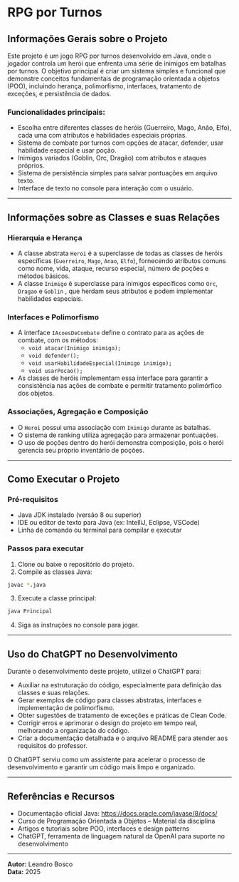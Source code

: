 
# RPG por Turnos

## Informações Gerais sobre o Projeto

Este projeto é um jogo RPG por turnos desenvolvido em Java, onde o jogador controla um herói que enfrenta uma série de inimigos em batalhas por turnos. O objetivo principal é criar um sistema simples e funcional que demonstre conceitos fundamentais de programação orientada a objetos (POO), incluindo herança, polimorfismo, interfaces, tratamento de exceções, e persistência de dados.

### Funcionalidades principais:
- Escolha entre diferentes classes de heróis (Guerreiro, Mago, Anão, Elfo), cada uma com atributos e habilidades especiais próprias.
- Sistema de combate por turnos com opções de atacar, defender, usar habilidade especial e usar poção.
- Inimigos variados (Goblin, Orc, Dragão) com atributos e ataques próprios.
- Sistema de persistência simples para salvar pontuações em arquivo texto.
- Interface de texto no console para interação com o usuário.

---

## Informações sobre as Classes e suas Relações

### Hierarquia e Herança
- A classe abstrata `Heroi` é a superclasse de todas as classes de heróis específicas (`Guerreiro`, `Mago`, `Anao`, `Elfo`), fornecendo atributos comuns como nome, vida, ataque, recurso especial, número de poções e métodos básicos.
- A classe `Inimigo` é superclasse para inimigos específicos como `Orc`, `Dragao` e `Goblin` , que herdam seus atributos e podem implementar habilidades especiais.

### Interfaces e Polimorfismo
- A interface `IAcoesDeCombate` define o contrato para as ações de combate, com os métodos:
  - `void atacar(Inimigo inimigo);`
  - `void defender();`
  - `void usarHabilidadeEspecial(Inimigo inimigo);`
  - `void usarPocao();`
- As classes de heróis implementam essa interface para garantir a consistência nas ações de combate e permitir tratamento polimórfico dos objetos.

### Associações, Agregação e Composição
- O `Heroi` possui uma associação com `Inimigo` durante as batalhas.
- O sistema de ranking utiliza agregação para armazenar pontuações.
- O uso de poções dentro do herói demonstra composição, pois o herói gerencia seu próprio inventário de poções.

---

## Como Executar o Projeto

### Pré-requisitos
- Java JDK instalado (versão 8 ou superior)
- IDE ou editor de texto para Java (ex: IntelliJ, Eclipse, VSCode)
- Linha de comando ou terminal para compilar e executar

### Passos para executar

1. Clone ou baixe o repositório do projeto.
2. Compile as classes Java:
```bash
javac *.java
```
3. Execute a classe principal:
```bash
java Principal
```
4. Siga as instruções no console para jogar.

---

## Uso do ChatGPT no Desenvolvimento

Durante o desenvolvimento deste projeto, utilizei o ChatGPT para:

- Auxiliar na estruturação do código, especialmente para definição das classes e suas relações.
- Gerar exemplos de código para classes abstratas, interfaces e implementação de polimorfismo.
- Obter sugestões de tratamento de exceções e práticas de Clean Code.
- Corrigir erros e aprimorar o design do projeto em tempo real, melhorando a organização do código.
- Criar a documentação detalhada e o arquivo README para atender aos requisitos do professor.

O ChatGPT serviu como um assistente para acelerar o processo de desenvolvimento e garantir um código mais limpo e organizado.

---

## Referências e Recursos

- Documentação oficial Java: https://docs.oracle.com/javase/8/docs/
- Curso de Programação Orientada a Objetos – Material da disciplina
- Artigos e tutoriais sobre POO, interfaces e design patterns
- ChatGPT, ferramenta de linguagem natural da OpenAI para suporte no desenvolvimento

---

**Autor:** Leandro Bosco  
**Data:** 2025

